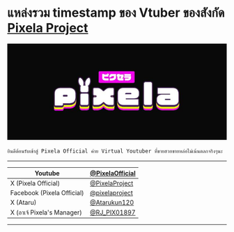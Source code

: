 # แหล่งรวม timestamp ของ Vtuber ของสังกัด [Pixela Project](https://www.youtube.com/@PixelaOfficial)

![Pixela banner](./images/pixela-banner.jpg)

```txt
ยินดีต้อนรับเข้าสู่ Pixela Official ค่าย Virtual Youtuber ที่ขายสวยขายหล่อไม่เน้นตลกจริงๆนะ
```

---

|Youtube|[@PixelaOfficial](https://www.youtube.com/@PixelaOfficial)|
|---|---|
|X (Pixela Official)|[@PixelaProject](https://x.com/PixelaProject)|
|Facebook (Pixela Official)|[@pixelaproject](https://facebook.com/pixelaproject)|
|X (Ataru)|[@Atarukun120](https://x.com/Atarukun120)|
|X (อาเจ้ Pixela's Manager)|[@RJ_PIX01897](https://x.com/RJ_PIX01897)|

---
